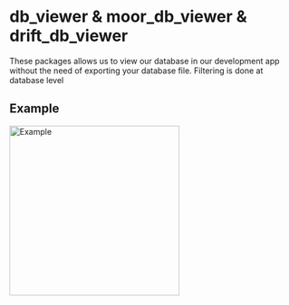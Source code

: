 # db_viewer & moor_db_viewer & drift_db_viewer

These packages allows us to view our database in our development app without the need of exporting your database file.
Filtering is done at database level

## Example

<img src="https://github.com/vanlooverenkoen/db_viewer/blob/master/drift_db_viewer/assets/example.gif?raw=true" alt="Example" width="300"/>
